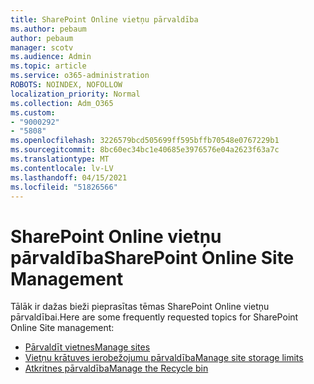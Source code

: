 ```yaml
---
title: SharePoint Online vietņu pārvaldība
ms.author: pebaum
author: pebaum
manager: scotv
ms.audience: Admin
ms.topic: article
ms.service: o365-administration
ROBOTS: NOINDEX, NOFOLLOW
localization_priority: Normal
ms.collection: Adm_O365
ms.custom:
- "9000292"
- "5808"
ms.openlocfilehash: 3226579bcd505699ff595bffb70548e0767229b1
ms.sourcegitcommit: 8bc60ec34bc1e40685e3976576e04a2623f63a7c
ms.translationtype: MT
ms.contentlocale: lv-LV
ms.lasthandoff: 04/15/2021
ms.locfileid: "51826566"
---
```

# <a name="sharepoint-online-site-management"></a><span data-ttu-id="1d3c5-102">SharePoint Online vietņu pārvaldība</span><span class="sxs-lookup"><span data-stu-id="1d3c5-102">SharePoint Online Site Management</span></span>

<span data-ttu-id="1d3c5-103">Tālāk ir dažas bieži pieprasītas tēmas SharePoint Online vietņu pārvaldībai.</span><span class="sxs-lookup"><span data-stu-id="1d3c5-103">Here are some frequently requested topics for SharePoint Online Site management:</span></span>

- [<span data-ttu-id="1d3c5-104">Pārvaldīt vietnes</span><span class="sxs-lookup"><span data-stu-id="1d3c5-104">Manage sites</span></span>](https://docs.microsoft.com/sharepoint/manage-sites-in-new-admin-center)
- [<span data-ttu-id="1d3c5-105">Vietņu krātuves ierobežojumu pārvaldība</span><span class="sxs-lookup"><span data-stu-id="1d3c5-105">Manage site storage limits</span></span>](https://docs.microsoft.com/sharepoint/manage-site-collection-storage-limits)
- [<span data-ttu-id="1d3c5-106">Atkritnes pārvaldība</span><span class="sxs-lookup"><span data-stu-id="1d3c5-106">Manage the Recycle bin</span></span>](https://support.microsoft.com/office/8a6c2198-910e-42dc-9a9c-bc5bc4f327da)